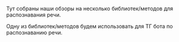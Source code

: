 Тут собраны наши обзоры на несколько библиотек/методов для распознавания речи.

Одну из библиотек/методов будем использовать для ТГ бота по распознаванию речи.
